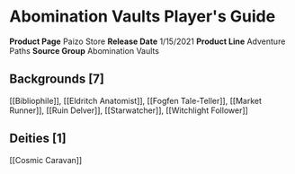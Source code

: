 ﻿---
id: '69'
name: Abomination Vaults Player's Guide
rarity: Common
source: null
trait: null
type: Source

---
# Abomination Vaults Player's Guide

**Product Page** Paizo Store
**Release Date** 1/15/2021
**Product Line** Adventure Paths
**Source Group** Abomination Vaults

## Backgrounds [7]

[[Bibliophile]], [[Eldritch Anatomist]], [[Fogfen Tale-Teller]], [[Market Runner]], [[Ruin Delver]], [[Starwatcher]], [[Witchlight Follower]]

## Deities [1]

[[Cosmic Caravan]]